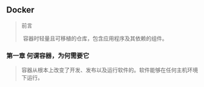 ## Docker

>  前言
>
> ​	容器时轻量且可移植的仓库，包含应用程序及其依赖的组件。

### 第一章 何谓容器，为何需要它

> 容器从根本上改变了开发、发布以及运行软件的。软件能够在任何主机环境下运行。